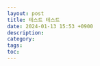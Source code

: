 ```yaml
---
layout: post
title: 테스트 테스트
date: 2024-01-13 15:53 +0900
description: 
category: 
tags: 
toc: 
---
```

